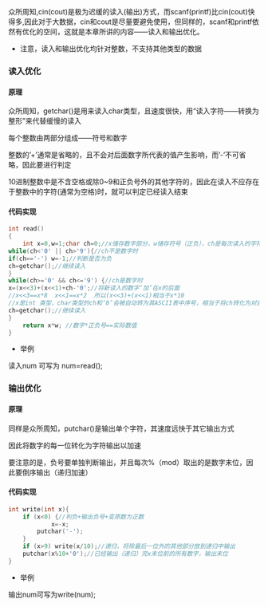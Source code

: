 众所周知,cin(cout)是极为迟缓的读入(输出)方式，而scanf(printf)比cin(cout)快得多,因此对于大数据，cin和cout是尽量要避免使用，但同样的，scanf和printf依然有优化的空间，这就是本章所讲的内容——读入和输出优化。

* 注意，读入和输出优化均针对整数，不支持其他类型的数据

### 读入优化

#### 原理

众所周知，getchar()是用来读入char类型，且速度很快，用“读入字符——转换为整形”来代替缓慢的读入

每个整数由两部分组成——符号和数字

整数的’+’通常是省略的，且不会对后面数字所代表的值产生影响，而’-’不可省略，因此要进行判定

10进制整数中是不含空格或除0~9和正负号外的其他字符的，因此在读入不应存在于整数中的字符(通常为空格)时，就可以判定已经读入结束

#### 代码实现

```cpp
int read()
{
    int x=0,w=1;char ch=0;//x储存数字部分，w储存符号（正负），ch是每次读入的字符
while(ch<'0' || ch>'9'){//ch不是数字时
if(ch=='-') w=-1;//判断是否为负
ch=getchar();//继续读入
}
while(ch>='0' && ch<='9') {//ch是数字时
x=(x<<3)+(x<<1)+ch-'0';//将新读入的数字’加’在x的后面
//x<<3==x*8  x<<1==x*2  所以(x<<3)+(x<<1)相当于x*10
//x是int 类型，char类型的ch和’0’会被自动转为其ASCII表中序号，相当于将ch转化为对应数字
ch=getchar();//继续读入
}
    return x*w; //数字*正负号==实际数值
}
```

* 举例 

读入num 可写为 num=read();
### 输出优化

#### 原理

同样是众所周知，putchar()是输出单个字符，其速度远快于其它输出方式 

因此将数字的每一位转化为字符输出以加速

要注意的是，负号要单独判断输出，并且每次%（mod）取出的是数字末位，因此要倒序输出（递归加速）

#### 代码实现

```cpp
int write(int x){
	if (x<0) {//判负+输出负号+变原数为正数
    		x=-x;
        putchar('-');
    }
    if (x>9) write(x/10);//递归，将除最后一位外的其他部分放到递归中输出
    putchar(x%10+'0');//已经输出（递归）完x末位前的所有数字，输出末位
}
```

* 举例

输出num可写为write(num);
